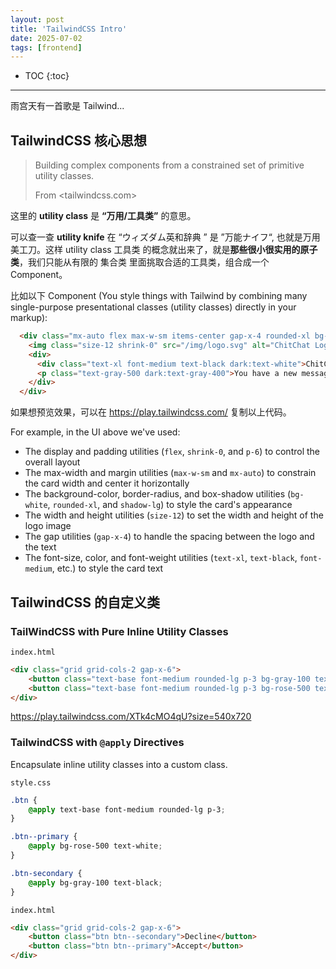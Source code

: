 ```yaml
---
layout: post
title: 'TailwindCSS Intro'
date: 2025-07-02
tags: [frontend]
---
```


* TOC 
{:toc}

---

雨宫天有一首歌是 Tailwind...


## TailwindCSS 核心思想

> Building complex components from a constrained set of primitive utility classes.
> 
> From <tailwindcss.com>

这里的 **utility class** 是 **“万用/工具类”** 的意思。

可以查一查 **utility knife** 在 “ウィズダム英和辞典 ” 是 ”万能ナイフ“, 也就是万用美工刀。这样 utility class 工具类 的概念就出来了，就是**那些很小很实用的原子类**，我们只能从有限的 集合类 里面挑取合适的工具类，组合成一个Component。


比如以下 Component (You style things with Tailwind by combining many single-purpose presentational classes (utility classes) directly in your markup): 

```html
  <div class="mx-auto flex max-w-sm items-center gap-x-4 rounded-xl bg-white p-6 shadow-lg outline outline-black/5 dark:bg-slate-800 dark:shadow-none dark:-outline-offset-1 dark:outline-white/10">
    <img class="size-12 shrink-0" src="/img/logo.svg" alt="ChitChat Logo" />
    <div>
      <div class="text-xl font-medium text-black dark:text-white">ChitChat</div>
      <p class="text-gray-500 dark:text-gray-400">You have a new message!</p>
    </div>
  </div>
```

如果想预览效果，可以在 <https://play.tailwindcss.com/> 复制以上代码。

For example, in the UI above we've used:

- The display and padding utilities (`flex`, `shrink-0`, and `p-6`) to control the overall layout
- The max-width and margin utilities (`max-w-sm` and `mx-auto`) to constrain the card width and center it horizontally
- The background-color, border-radius, and box-shadow utilities (`bg-white`, `rounded-xl`, and `shadow-lg`) to style the card's appearance
- The width and height utilities (`size-12`) to set the width and height of the logo image
- The gap utilities (`gap-x-4`) to handle the spacing between the logo and the text
- The font-size, color, and font-weight utilities (`text-xl`, `text-black`, `font-medium`, etc.) to style the card text


## TailwindCSS 的自定义类

### TailWindCSS with Pure Inline Utility Classes 

`index.html`

```html
<div class="grid grid-cols-2 gap-x-6">
    <button class="text-base font-medium rounded-lg p-3 bg-gray-100 text-black">Decline</button>
    <button class="text-base font-medium rounded-lg p-3 bg-rose-500 text-white">Accept</button>
</div>
```

<https://play.tailwindcss.com/XTk4cMO4qU?size=540x720>

### TailwindCSS with `@apply` Directives 

Encapsulate inline utility classes into a custom class.  

`style.css`

```css
.btn {
    @apply text-base font-medium rounded-lg p-3;  
}

.btn--primary {
    @apply bg-rose-500 text-white; 
}

.btn-secondary {
    @apply bg-gray-100 text-black; 
}
```

`index.html`

```html
<div class="grid grid-cols-2 gap-x-6">
    <button class="btn btn--secondary">Decline</button>
    <button class="btn btn--primary">Accept</button>
</div>
```



